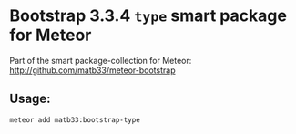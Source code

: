 # Bootstrap 3.3.4 `type` smart package for Meteor

Part of the smart package-collection for Meteor: http://github.com/matb33/meteor-bootstrap

## Usage:

`meteor add matb33:bootstrap-type`